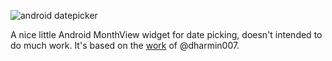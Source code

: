 ![android datepicker](http://yesyo.github.com/images/android_datepicker.png)

A nice little Android MonthView widget for date picking, doesn't intended to do much work.
It's based on the [work](https://github.com/dharmin007/Android-Calendar-Widget) of @dharmin007.
